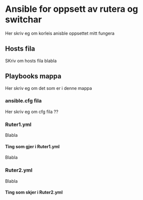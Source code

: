 # Ansible for oppsett av rutera og switchar 
Her skriv eg om korleis anisble oppsettet mitt fungera

## Hosts fila
SKriv om hosts fila blabla

## Playbooks mappa
Her skriv eg om det som er i denne mappa

### ansible.cfg fila
Her skriv eg om cfg fila ??


### Ruter1.yml
Blabla

#### Ting som gjer i Ruter1.yml
Blabla


### Ruter2.yml
Blabla

#### Ting som skjer i Ruter2.yml


